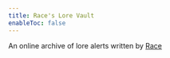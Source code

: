 ```yaml
---
title: Race's Lore Vault
enableToc: false
---
```


An online archive of lore alerts written by [Race](https://twitch.tv/race)

